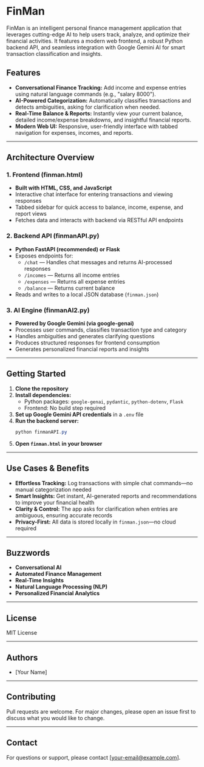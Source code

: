 # FinMan

FinMan is an intelligent personal finance management application that leverages cutting-edge AI to help users track, analyze, and optimize their financial activities. It features a modern web frontend, a robust Python backend API, and seamless integration with Google Gemini AI for smart transaction classification and insights.

## Features
- **Conversational Finance Tracking:** Add income and expense entries using natural language commands (e.g., "salary 8000").
- **AI-Powered Categorization:** Automatically classifies transactions and detects ambiguities, asking for clarification when needed.
- **Real-Time Balance & Reports:** Instantly view your current balance, detailed income/expense breakdowns, and insightful financial reports.
- **Modern Web UI:** Responsive, user-friendly interface with tabbed navigation for expenses, incomes, and reports.

---

## Architecture Overview

### 1. Frontend (finman.html)
- **Built with HTML, CSS, and JavaScript**
- Interactive chat interface for entering transactions and viewing responses
- Tabbed sidebar for quick access to balance, income, expense, and report views
- Fetches data and interacts with backend via RESTful API endpoints

### 2. Backend API (finmanAPI.py)
- **Python FastAPI (recommended) or Flask**
- Exposes endpoints for:
  - `/chat` — Handles chat messages and returns AI-processed responses
  - `/incomes` — Returns all income entries
  - `/expenses` — Returns all expense entries
  - `/balance` — Returns current balance
- Reads and writes to a local JSON database (`finman.json`)

### 3. AI Engine (finmanAI2.py)
- **Powered by Google Gemini (via google-genai)**
- Processes user commands, classifies transaction type and category
- Handles ambiguities and generates clarifying questions
- Produces structured responses for frontend consumption
- Generates personalized financial reports and insights

---

## Getting Started

1. **Clone the repository**
2. **Install dependencies:**
   - Python packages: `google-genai`, `pydantic`, `python-dotenv`, `Flask`
   - Frontend: No build step required
3. **Set up Google Gemini API credentials** in a `.env` file
4. **Run the backend server:**
   ```powershell
   python finmanAPI.py
   ```
5. **Open `finman.html` in your browser**

---

## Use Cases & Benefits
- **Effortless Tracking:** Log transactions with simple chat commands—no manual categorization needed
- **Smart Insights:** Get instant, AI-generated reports and recommendations to improve your financial health
- **Clarity & Control:** The app asks for clarification when entries are ambiguous, ensuring accurate records
- **Privacy-First:** All data is stored locally in `finman.json`—no cloud required

---

## Buzzwords
- **Conversational AI**
- **Automated Finance Management**
- **Real-Time Insights**
- **Natural Language Processing (NLP)**
- **Personalized Financial Analytics**

---

## License
MIT License

---

## Authors
- [Your Name]

---

## Contributing
Pull requests are welcome. For major changes, please open an issue first to discuss what you would like to change.

---

## Contact
For questions or support, please contact [your-email@example.com].
